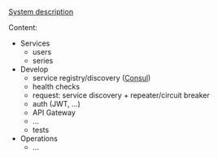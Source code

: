 [System description](https://docs.google.com/document/d/1cvAPn6ju4KNNqeDI89oJeuS6dVQLzZP9KLwaMNNBr_Q/edit?usp=sharing)

Content:

* Services
	* users
	* series
* Develop
	* service registry/discovery ([Consul](https://www.consul.io/))
	* health checks
	* request: service discovery + repeater/circuit breaker
	* auth (JWT, ...)
	* API Gateway
	* ...
	* tests
* Operations
	* ...
